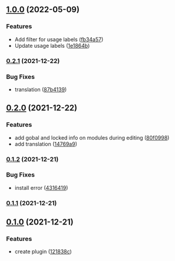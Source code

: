 ## [1.0.0](https://github.com/municipio-se/wordpress-plugin-modularity-templates/compare/v0.2.1...v1.0.0) (2022-05-09)


### Features

* Add filter for usage labels ([fb34a57](https://github.com/municipio-se/wordpress-plugin-modularity-templates/commit/fb34a57facc0a2da3df45b79018a5d79f176d5bd))
* Update usage labels ([1e1864b](https://github.com/municipio-se/wordpress-plugin-modularity-templates/commit/1e1864b8f647e38c4446d5224bae6c36912b92d5))

### [0.2.1](https://github.com/municipio-se/wordpress-plugin-modularity-templates/compare/v0.2.0...v0.2.1) (2021-12-22)


### Bug Fixes

* translation ([87b4139](https://github.com/municipio-se/wordpress-plugin-modularity-templates/commit/87b4139c044ae41e59dfb051686026687a922ac8))

## [0.2.0](https://github.com/municipio-se/wordpress-plugin-modularity-templates/compare/v0.1.2...v0.2.0) (2021-12-22)


### Features

* add gobal and locked info on modules during editing ([80f0998](https://github.com/municipio-se/wordpress-plugin-modularity-templates/commit/80f0998fc2fc856919e3c12c0578ae289f8aa74c))
* add translation ([14769a9](https://github.com/municipio-se/wordpress-plugin-modularity-templates/commit/14769a92e0166482d8d882e7516bce9a255754d8))

### [0.1.2](https://github.com/municipio-se/wordpress-plugin-modularity-templates/compare/v0.1.1...v0.1.2) (2021-12-21)


### Bug Fixes

* install error ([4316419](https://github.com/municipio-se/wordpress-plugin-modularity-templates/commit/431641986f2cf24c9c4f52e7c7dd50dc2b5d1d98))

### [0.1.1](https://github.com/municipio-se/wordpress-plugin-modularity-templates/compare/v0.1.0...v0.1.1) (2021-12-21)

## [0.1.0](https://github.com/municipio-se/wordpress-plugin-modularity-templates/compare/121838cf43c63cbc9bd8f915aba45ace04153ec4...v0.1.0) (2021-12-21)


### Features

* create plugin ([121838c](https://github.com/municipio-se/wordpress-plugin-modularity-templates/commit/121838cf43c63cbc9bd8f915aba45ace04153ec4))


